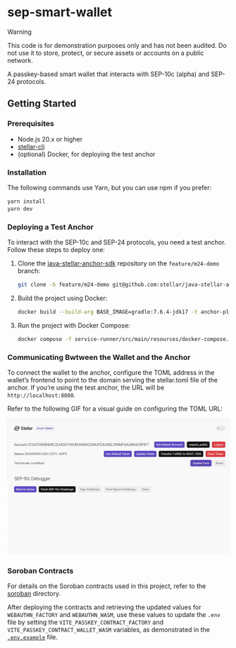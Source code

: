 # sep-smart-wallet

> [!WARNING]  
> This code is for demonstration purposes only and has not been audited. Do not use it to store, protect, or secure assets or accounts on a public network.

A passkey-based smart wallet that interacts with SEP-10c (alpha) and SEP-24 protocols.

## Getting Started

### Prerequisites

- Node.js 20.x or higher
- [stellar-cli]
- (optional) Docker, for deploying the test anchor

### Installation

The following commands use Yarn, but you can use npm if you prefer:

```sh
yarn install
yarn dev
```

### Deploying a Test Anchor

To interact with the SEP-10c and SEP-24 protocols, you need a test anchor. Follow these steps to deploy one:

1. Clone the [java-stellar-anchor-sdk](https://github.com:stellar/java-stellar-anchor-sdk) repository on the `feature/m24-demo` branch:

    ```sh
    git clone -b feature/m24-demo git@github.com:stellar/java-stellar-anchor-sdk.git
    ```

2. Build the project using Docker:

   ```sh
   docker build --build-arg BASE_IMAGE=gradle:7.6.4-jdk17 -t anchor-platform:local ./
   ```

3. Run the project with Docker Compose:

   ```sh
   docker compose -f service-runner/src/main/resources/docker-compose.yaml up -d
   ```

### Communicating Bwtween the Wallet and the Anchor

To connect the wallet to the anchor, configure the TOML address in the wallet’s frontend to point to the domain serving the stellar.toml file of the anchor. If you’re using the test anchor, the URL will be `http://localhost:8080`.

Refer to the following GIF for a visual guide on configuring the TOML URL:

![Configuring your *.toml url](docs-images/Configure_Toml_URL.gif)

### Soroban Contracts

For details on the Soroban contracts used in this project, refer to the [soroban](./soroban/README.md) directory.

After deploying the contracts and retrieving the updated values for `WEBAUTHN_FACTORY` and `WEBAUTHN_WASM`, use these values to update the `.env` file by setting the `VITE_PASSKEY_CONTRACT_FACTORY` and `VITE_PASSKEY_CONTRACT_WALLET_WASM` variables, as demonstrated in the [`.env.example`] file.

[stellar-cli]: https://developers.stellar.org/docs/build/smart-contracts/getting-started/setup#install-the-stellar-cli
[`.env.example`]: ./.env.example
